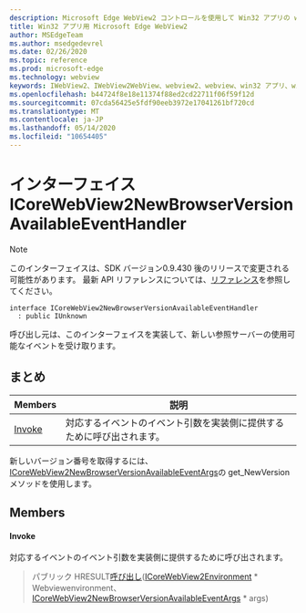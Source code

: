 ```yaml
---
description: Microsoft Edge WebView2 コントロールを使用して Win32 アプリの web コンテンツをホストする
title: Win32 アプリ用 Microsoft Edge WebView2
author: MSEdgeTeam
ms.author: msedgedevrel
ms.date: 02/26/2020
ms.topic: reference
ms.prod: microsoft-edge
ms.technology: webview
keywords: IWebView2、IWebView2WebView、webview2、webview、win32 アプリ、win32、edge、ICoreWebView2、ICoreWebView2Host、browser control、edge html
ms.openlocfilehash: b44724f8e18e11374f88ed2cd22711f06f59f12d
ms.sourcegitcommit: 07cda56425e5fdf90eeb3972e17041261bf720cd
ms.translationtype: MT
ms.contentlocale: ja-JP
ms.lasthandoff: 05/14/2020
ms.locfileid: "10654405"
---
```

# インターフェイス ICoreWebView2NewBrowserVersionAvailableEventHandler 

> [!NOTE]
> このインターフェイスは、SDK バージョン0.9.430 後のリリースで変更される可能性があります。 最新 API リファレンスについては、[リファレンス](../../../webview2-api-reference.md)を参照してください。

```
interface ICoreWebView2NewBrowserVersionAvailableEventHandler
  : public IUnknown
```

呼び出し元は、このインターフェイスを実装して、新しい参照サーバーの使用可能なイベントを受け取ります。

## まとめ

 Members                        | 説明
--------------------------------|---------------------------------------------
[Invoke](#invoke) | 対応するイベントのイベント引数を実装側に提供するために呼び出されます。

新しいバージョン番号を取得するには、 [ICoreWebView2NewBrowserVersionAvailableEventArgs](ICoreWebView2NewBrowserVersionAvailableEventArgs.md)の get_NewVersion メソッドを使用します。

## Members

#### Invoke 

対応するイベントのイベント引数を実装側に提供するために呼び出されます。

> パブリック HRESULT[呼び出し](#invoke)([ICoreWebView2Environment](ICoreWebView2Environment.md) * Webviewenvironment、[ICoreWebView2NewBrowserVersionAvailableEventArgs](ICoreWebView2NewBrowserVersionAvailableEventArgs.md) * args)

